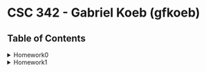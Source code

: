 # CSC 342 - Gabriel Koeb (gfkoeb)

## Table of Contents
<details>
<summary>Homework0</summary>
1. [Homework0/README.md](https://github.ncsu.edu/engr-csc342/csc342-2023Fall-gfkoeb/blob/main/Homework0/README.md)


</details>
<details>
<summary>Homework1</summary>
1. [Homework1/README.md](https://github.ncsu.edu/engr-csc342/csc342-2023Fall-gfkoeb/blob/main/Homework1/README.md)
</details>
